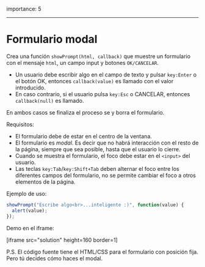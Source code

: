 importance: 5

---

# Formulario modal

Crea una función `showPrompt(html, callback)`  que muestre un formulario con el mensaje `html`, un campo input y botones `OK/CANCELAR`.

- Un usuario debe escribir algo en el campo de texto y pulsar `key:Enter` o el botón OK, entonces `callback(value)` es llamado con el valor introducido.
- En caso contrario, si el usuario pulsa `key:Esc` o CANCELAR, entonces `callback(null)` es llamado.

En ambos casos se finaliza el proceso se y borra el formulario.

Requisitos:

- El formulario debe de estar en el centro de la ventana.
- El formulario es *modal*. Es decir que no habrá interacción con el resto de la página, siempre que sea posible, hasta que el usuario lo cierre.
- Cuando se muestra el formulario, el foco debe estar en el `<input>` del usuario.
- Las teclas `key:Tab`/`key:Shift+Tab` deben alternar el foco entre los diferentes campos del formulario, no se permite cambiar el foco a otros elementos de la página. 

Ejemplo de uso:

```js
showPrompt("Escribe algo<br>...inteligente :)", function(value) {
  alert(value);
});
```

Demo en el iframe:

[iframe src="solution" height=160 border=1]

P.S. El código fuente tiene el HTML/CSS para el formulario con posición fija. Pero tú decides cómo haces el modal.
